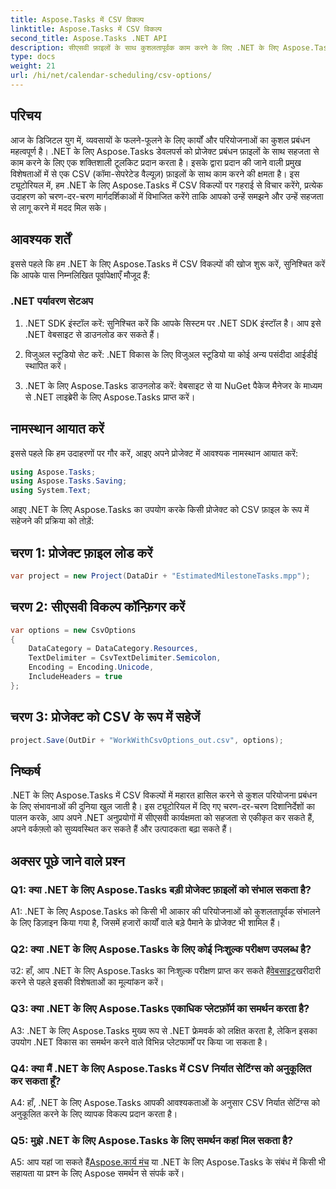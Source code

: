```yaml
---
title: Aspose.Tasks में CSV विकल्प
linktitle: Aspose.Tasks में CSV विकल्प
second_title: Aspose.Tasks .NET API
description: सीएसवी फ़ाइलों के साथ कुशलतापूर्वक काम करने के लिए .NET के लिए Aspose.Tasks का उपयोग करना सीखें, जिससे आपकी परियोजना प्रबंधन क्षमताओं को आसानी से बढ़ाया जा सके।
type: docs
weight: 21
url: /hi/net/calendar-scheduling/csv-options/
---
```

## परिचय

आज के डिजिटल युग में, व्यवसायों के फलने-फूलने के लिए कार्यों और परियोजनाओं का कुशल प्रबंधन महत्वपूर्ण है। .NET के लिए Aspose.Tasks डेवलपर्स को प्रोजेक्ट प्रबंधन फ़ाइलों के साथ सहजता से काम करने के लिए एक शक्तिशाली टूलकिट प्रदान करता है। इसके द्वारा प्रदान की जाने वाली प्रमुख विशेषताओं में से एक CSV (कॉमा-सेपरेटेड वैल्यूज़) फ़ाइलों के साथ काम करने की क्षमता है। इस ट्यूटोरियल में, हम .NET के लिए Aspose.Tasks में CSV विकल्पों पर गहराई से विचार करेंगे, प्रत्येक उदाहरण को चरण-दर-चरण मार्गदर्शिकाओं में विभाजित करेंगे ताकि आपको उन्हें समझने और उन्हें सहजता से लागू करने में मदद मिल सके।

## आवश्यक शर्तें

इससे पहले कि हम .NET के लिए Aspose.Tasks में CSV विकल्पों की खोज शुरू करें, सुनिश्चित करें कि आपके पास निम्नलिखित पूर्वापेक्षाएँ मौजूद हैं:

### .NET पर्यावरण सेटअप

1. .NET SDK इंस्टॉल करें: सुनिश्चित करें कि आपके सिस्टम पर .NET SDK इंस्टॉल है। आप इसे .NET वेबसाइट से डाउनलोड कर सकते हैं।

2. विजुअल स्टूडियो सेट करें: .NET विकास के लिए विजुअल स्टूडियो या कोई अन्य पसंदीदा आईडीई स्थापित करें।

3. .NET के लिए Aspose.Tasks डाउनलोड करें: वेबसाइट से या NuGet पैकेज मैनेजर के माध्यम से .NET लाइब्रेरी के लिए Aspose.Tasks प्राप्त करें।

## नामस्थान आयात करें

इससे पहले कि हम उदाहरणों पर गौर करें, आइए अपने प्रोजेक्ट में आवश्यक नामस्थान आयात करें:

```csharp
using Aspose.Tasks;
using Aspose.Tasks.Saving;
using System.Text;
```

आइए .NET के लिए Aspose.Tasks का उपयोग करके किसी प्रोजेक्ट को CSV फ़ाइल के रूप में सहेजने की प्रक्रिया को तोड़ें:

## चरण 1: प्रोजेक्ट फ़ाइल लोड करें

```csharp
var project = new Project(DataDir + "EstimatedMilestoneTasks.mpp");
```

## चरण 2: सीएसवी विकल्प कॉन्फ़िगर करें

```csharp
var options = new CsvOptions
{
    DataCategory = DataCategory.Resources,
    TextDelimiter = CsvTextDelimiter.Semicolon,
    Encoding = Encoding.Unicode,
    IncludeHeaders = true
};
```

## चरण 3: प्रोजेक्ट को CSV के रूप में सहेजें

```csharp
project.Save(OutDir + "WorkWithCsvOptions_out.csv", options);
```

## निष्कर्ष

.NET के लिए Aspose.Tasks में CSV विकल्पों में महारत हासिल करने से कुशल परियोजना प्रबंधन के लिए संभावनाओं की दुनिया खुल जाती है। इस ट्यूटोरियल में दिए गए चरण-दर-चरण दिशानिर्देशों का पालन करके, आप अपने .NET अनुप्रयोगों में सीएसवी कार्यक्षमता को सहजता से एकीकृत कर सकते हैं, अपने वर्कफ़्लो को सुव्यवस्थित कर सकते हैं और उत्पादकता बढ़ा सकते हैं।

## अक्सर पूछे जाने वाले प्रश्न

### Q1: क्या .NET के लिए Aspose.Tasks बड़ी प्रोजेक्ट फ़ाइलों को संभाल सकता है?

A1: .NET के लिए Aspose.Tasks को किसी भी आकार की परियोजनाओं को कुशलतापूर्वक संभालने के लिए डिज़ाइन किया गया है, जिसमें हजारों कार्यों वाले बड़े पैमाने के प्रोजेक्ट भी शामिल हैं।

### Q2: क्या .NET के लिए Aspose.Tasks के लिए कोई निःशुल्क परीक्षण उपलब्ध है?

 उ2: हाँ, आप .NET के लिए Aspose.Tasks का निःशुल्क परीक्षण प्राप्त कर सकते हैं[वेबसाइट](https://releases.aspose.com/tasks/net/)खरीदारी करने से पहले इसकी विशेषताओं का मूल्यांकन करें।

### Q3: क्या .NET के लिए Aspose.Tasks एकाधिक प्लेटफ़ॉर्म का समर्थन करता है?

A3: .NET के लिए Aspose.Tasks मुख्य रूप से .NET फ्रेमवर्क को लक्षित करता है, लेकिन इसका उपयोग .NET विकास का समर्थन करने वाले विभिन्न प्लेटफार्मों पर किया जा सकता है।

### Q4: क्या मैं .NET के लिए Aspose.Tasks में CSV निर्यात सेटिंग्स को अनुकूलित कर सकता हूँ?

A4: हाँ, .NET के लिए Aspose.Tasks आपकी आवश्यकताओं के अनुसार CSV निर्यात सेटिंग्स को अनुकूलित करने के लिए व्यापक विकल्प प्रदान करता है।

### Q5: मुझे .NET के लिए Aspose.Tasks के लिए समर्थन कहां मिल सकता है?

 A5: आप यहां जा सकते हैं[Aspose.कार्य मंच](https://forum.aspose.com/c/tasks/15) या .NET के लिए Aspose.Tasks के संबंध में किसी भी सहायता या प्रश्न के लिए Aspose समर्थन से संपर्क करें।